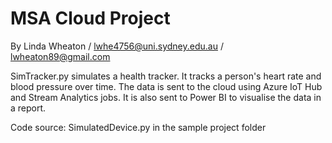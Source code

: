 # MSA Cloud Project
By Linda Wheaton / lwhe4756@uni.sydney.edu.au / lwheaton89@gmail.com

SimTracker.py simulates a health tracker. It tracks a person's heart rate and blood pressure over time. The data is sent to the cloud using Azure IoT Hub and Stream Analytics jobs. It is also sent to Power BI to visualise the data in a report. 


Code source: SimulatedDevice.py in the sample project folder
